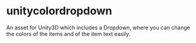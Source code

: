 # unitycolordropdown
An asset for Unity3D which includes a Dropdown, where you can change the colors of the items and of the item text easily.

